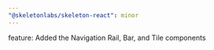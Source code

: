 ```yaml
---
"@skeletonlabs/skeleton-react": minor
---
```


feature: Added the Navigation Rail, Bar, and Tile components

